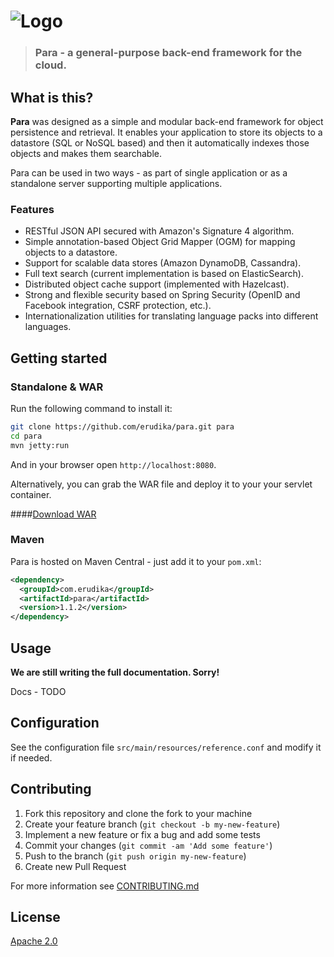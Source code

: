 ![Logo](https://s3-eu-west-1.amazonaws.com/org.paraio/para.png)
============================

> ### Para - a general-purpose back-end framework for the cloud.

## What is this?

**Para** was designed as a simple and modular back-end framework for object persistence and retrieval.
It enables your application to store its objects to a datastore (SQL or NoSQL based) and then it 
automatically indexes those objects and makes them searchable.

Para can be used in two ways - as part of single application or as a standalone server supporting multiple
applications. 

### Features

- RESTful JSON API secured with Amazon's Signature 4 algorithm.
- Simple annotation-based Object Grid Mapper (OGM) for mapping objects to a datastore.
- Support for scalable data stores (Amazon DynamoDB, Cassandra).
- Full text search (current implementation is based on ElasticSearch).
- Distributed object cache support (implemented with Hazelcast).
- Strong and flexible security based on Spring Security (OpenID and Facebook integration, CSRF protection, etc.).
- Internationalization utilities for translating language packs into different languages.

## Getting started

### Standalone & WAR
Run the following command to install it:

```sh
git clone https://github.com/erudika/para.git para
cd para
mvn jetty:run
```
And in your browser open `http://localhost:8080`.

Alternatively, you can grab the WAR file and deploy it to your your servlet container.

####[Download WAR](https://github.com/Erudika/para/releases/download/v1.1.2/para-web-1.1.2.war)

### Maven

Para is hosted on Maven Central - just add it to your `pom.xml`:

```xml
<dependency>
  <groupId>com.erudika</groupId>
  <artifactId>para</artifactId>
  <version>1.1.2</version>
</dependency>
```

## Usage

**We are still writing the full documentation. Sorry!**

Docs - TODO

## Configuration

See the configuration file `src/main/resources/reference.conf` and modify it if needed.

## Contributing

1. Fork this repository and clone the fork to your machine
2. Create your feature branch (`git checkout -b my-new-feature`)
3. Implement a new feature or fix a bug and add some tests
4. Commit your changes (`git commit -am 'Add some feature'`)
5. Push to the branch (`git push origin my-new-feature`)
6. Create new Pull Request

For more information see [CONTRIBUTING.md](https://github.com/Erudika/para/blob/master/CONTRIBUTING.md)

## License
[Apache 2.0](LICENSE)